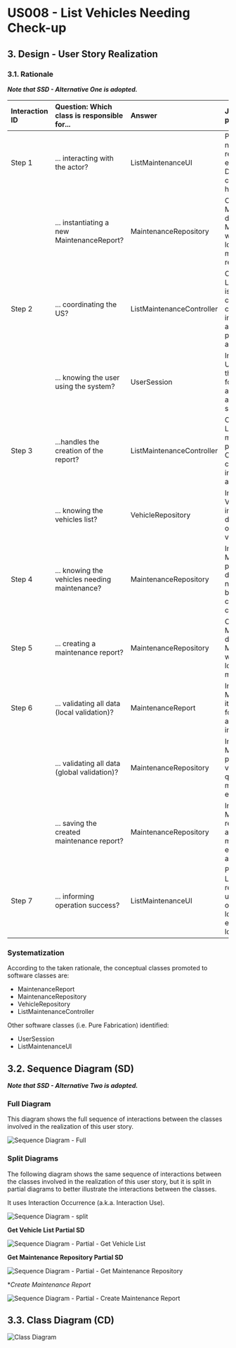 # US008 - List Vehicles Needing Check-up

## 3. Design - User Story Realization 

### 3.1. Rationale

_**Note that SSD - Alternative One is adopted.**_

| Interaction ID | Question: Which class is responsible for...   | Answer                    | Justification (with patterns)                                                                                                                                                          |
|:---------------|:----------------------------------------------|:--------------------------|:---------------------------------------------------------------------------------------------------------------------------------------------------------------------------------------|
| Step 1         | ... interacting with the actor?               | ListMaintenanceUI         | Pure Fabrication: There is no need to assign this responsibility to any existing class in the Domain Model. The UI class is a utility class for handling user interaction.             |
|                | ... instantiating a new MaintenanceReport?    | MaintenanceRepository     | Creator: MaintenanceReport is directly created by the MaintenanceRepository, which encapsulates the logic for creating and managing maintenance reports.                               |
| Step 2         | ... coordinating the US?                      | ListMaintenanceController | Controller: ListMaintenanceController is responsible for coordinating and controlling the flow of interaction between UI and domain classes, promoting low coupling and high cohesion. |
|                | ... knowing the user using the system?        | UserSession               | Information Expert: UserSession possesses the necessary information for managing user authentication and authorization, ensuring secure system access.                                 |
| Step 3         | ...handles the creation of the report?        | ListMaintenanceController | Controller: ListMaintenanceController manages the creation process, applying the Controller pattern by coordinating the interaction between UI and domain classes.                     |
|                | ... knowing the vehicles list?                | VehicleRepository         | Information Expert: VehicleRepository holds information about vehicle data, facilitating operations related to vehicle management.                                                     |
| Step 4         | ... knowing the vehicles needing maintenance? | MaintenanceRepository     | Information Expert: MaintenanceRepository possesses the logic for determining vehicles needing maintenance, based on predefined criteria, promoting high cohesion.                     |
| Step 5         | ... creating a maintenance report?            | MaintenanceRepository     | Creator: MaintenanceReport is directly created by MaintenanceRepository, which encapsulates the logic for managing maintenance reports.                                                |
| Step 6         | ... validating all data (local validation)?   | MaintenanceReport         | Information Expert: MaintenanceReport owns its data and is responsible for local validation of its attributes, ensuring data integrity and consistency.                                | 
|                | ... validating all data (global validation)?  | MaintenanceRepository     | Information Expert: MaintenanceRepository performs global validation, often involving querying data from multiple sources to ensure data consistency.                                  | 
|                | ... saving the created maintenance report?    | MaintenanceRepository     | Information Expert:: MaintenanceRepository is responsible for persisting and managing maintenance reports, ensuring data persistence and integrity.                                    | 
| Step 7         | ... informing operation success?              | ListMaintenanceUI         | Pure Fabrication: ListMaintenanceUI is responsible for informing users about the success of operations, promoting low coupling by encapsulating UI-related logic.                      | 

### Systematization ##

According to the taken rationale, the conceptual classes promoted to software classes are: 

* MaintenanceReport
* MaintenanceRepository
* VehicleRepository
* ListMaintenanceController

Other software classes (i.e. Pure Fabrication) identified: 

* UserSession
* ListMaintenanceUI  


## 3.2. Sequence Diagram (SD)

_**Note that SSD - Alternative Two is adopted.**_

### Full Diagram

This diagram shows the full sequence of interactions between the classes involved in the realization of this user story.

![Sequence Diagram - Full](svg/us008-sequence-diagram-full.svg)

### Split Diagrams

The following diagram shows the same sequence of interactions between the classes involved in the realization of this user story, but it is split in partial diagrams to better illustrate the interactions between the classes.

It uses Interaction Occurrence (a.k.a. Interaction Use).

![Sequence Diagram - split](svg/us008-sequence-diagram-split.svg)

**Get Vehicle List Partial SD**

![Sequence Diagram - Partial - Get Vehicle List](svg/us008-sequence-diagram-partial-get-vehicle-list.svg)

**Get Maintenance Repository Partial SD**

![Sequence Diagram - Partial - Get Maintenance Repository](svg/us008-sequence-diagram-partial-get-maintenance-repository.svg)

**Create Maintenance Report*

![Sequence Diagram - Partial - Create Maintenance Report](svg/us008-sequence-diagram-partial-create-maintenance-report.svg)



## 3.3. Class Diagram (CD)

![Class Diagram](svg/us008-class-diagram.svg)